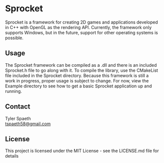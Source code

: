 # Sprocket
Sprocket is a framework for creating 2D games and applications developed in C++ with OpenGL as the rendering API. 
Currently, the framework only supports Windows, but in the future, support for other operating systems is possible.

## Usage
The Sprocket framework can be compiled as a .dll and there is an included Sprocket.h file to go along with it. 
To compile the library, use the CMakeList file included in the Sprocket directory.
Because this framework is still a work in progress, proper usage is subject to change. For now, view the Example directory to
see how to get a basic Sprocket application up and running.

## Contact
Tyler Spaeth
<br/>
tspaeth58@gmail.com

## License

This project is licensed under the MIT License - see the LICENSE.md file for details
